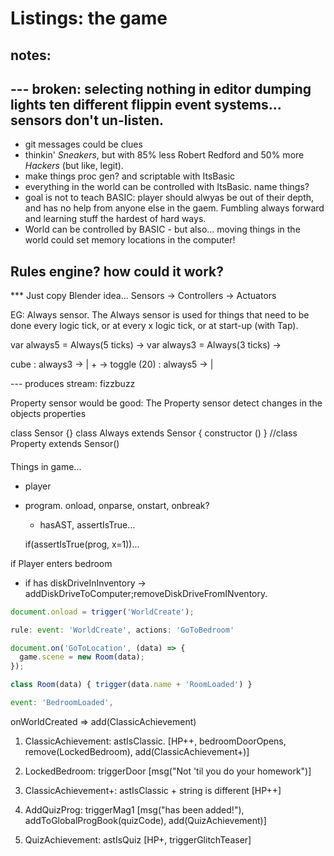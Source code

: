 # Listings: the game


## notes:

--- broken:
selecting nothing in editor
dumping lights
ten different flippin event systems...
sensors don't un-listen.
----

* git messages could be clues
* thinkin' *Sneakers*, but with 85% less Robert Redford and 50% more *Hackers* (but like, legit).
* make things proc gen? and scriptable with ItsBasic
* everything in the world can be controlled with ItsBasic.
  name things?
* goal is not to teach BASIC: player should alwyas be out of their depth, and has no help from anyone else in the gaem. Fumbling always forward and learning stuff the hardest of hard ways.
* World can be controlled by BASIC - but also... moving things in the world could set memory locations in the computer!

## Rules engine? how could it work?

*** Just copy Blender idea...
Sensors -> Controllers -> Actuators

EG: Always sensor. The Always sensor is used for things that need to be done every logic tick, or at every x logic tick, or at start-up (with Tap).


var always5 = Always(5 ticks) ->
var always3 = Always(3 ticks) ->

cube
  : always3 -> |
               + -> toggle (20)
  : always5 -> |

  --- produces stream: fizzbuzz

Property sensor would be good: The Property sensor detect changes in the objects properties

class Sensor {}
class Always extends Sensor {
  constructor ()
}
//class Property extends Sensor()



####

Things in game...

* player

* program. onload, onparse, onstart, onbreak?
  * hasAST, assertIsTrue...

  if(assertIsTrue(prog, x=1))...

if Player enters bedroom
  * if has diskDriveInInventory -> addDiskDriveToComputer;removeDiskDriveFromINventory.

```js
document.onload = trigger('WorldCreate');

rule: event: 'WorldCreate', actions: 'GoToBedroom'

document.on('GoToLocation', (data) => {
  game.scene = new Room(data);
});

class Room(data) { trigger(data.name + 'RoomLoaded') }

event: 'BedroomLoaded',


```
onWorldCreated => add(ClassicAchievement)

1. ClassicAchievement: astIsClassic.
   [HP++, bedroomDoorOpens, remove(LockedBedroom), add(ClassicAchievement+)]

2. LockedBedroom: triggerDoor
   [msg("Not 'til you do your homework")]

3. ClassicAchievement+: astIsClassic + string is different
   [HP++]

4. AddQuizProg: triggerMag1
   [msg("has been added!"), addToGlobalProgBook(quizCode), add(QuizAchievement)]

5. QuizAchievement: astIsQuiz
   [HP+, triggerGlitchTeaser]
